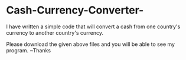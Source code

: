 # Cash-Currency-Converter-
I have written a simple code that will convert a cash from one country's currency to another country's currency.

Please download the given above files and you will be able to see my program. 
~Thanks
